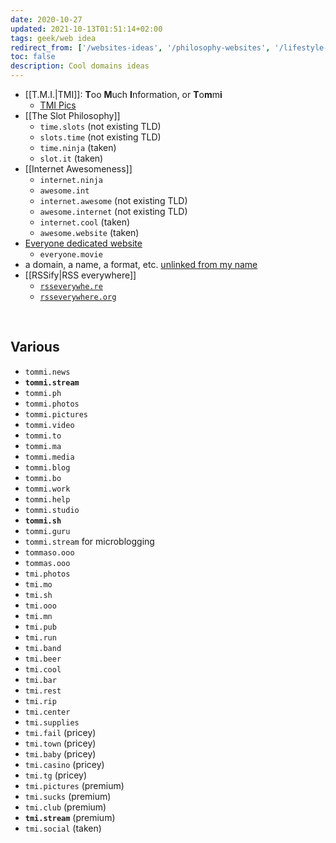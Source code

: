 ```yaml
---
date: 2020-10-27
updated: 2021-10-13T01:51:14+02:00
tags: geek/web idea
redirect_from: ['/websites-ideas', '/philosophy-websites', '/lifestyle-websites', '/websites creation']
toc: false
description: Cool domains ideas
---
```

- [[T.M.I.|TMI]]: **T**oo **M**uch **I**nformation, or **T**o**m**m**i**
	- [TMI Pics](https://tmi.pics)
- [[The Slot Philosophy]]
	- `time.slots` (not existing TLD)
	- `slots.time` (not existing TLD)
	- `time.ninja` (taken)
	- `slot.it` (taken)
- [[Internet Awesomeness]]
	- `internet.ninja`
	- `awesome.int`
	- `internet.awesome` (not existing TLD)
	- `awesome.internet` (not existing TLD)
	- `internet.cool` (taken)
	- `awesome.website` (taken)
- [Everyone dedicated website](/everyone 'Everyone short movie')
	- `everyone.movie`
- a domain, a name, a format, etc. <u>unlinked from my name</u>
- [[RSSify|RSS everywhere]]
	- [`rsseverywhe.re`](https://shop.gandi.net/en/domain/suggest?search=rsseverywhe.re)
	- [`rsseverywhere.org`](https://shop.gandi.net/en/domain/suggest?search=rsseverywhere.org)

<br>

## Various

- `tommi.news`
- **`tommi.stream`**
- `tommi.ph`
- `tommi.photos`
- `tommi.pictures`
- `tommi.video`
- `tommi.to`
- `tommi.ma`
- `tommi.media`
- `tommi.blog`
- `tommi.bo`
- `tommi.work`
- `tommi.help`
- `tommi.studio`
- **`tommi.sh`**
- `tommi.guru`
- `tommi.stream` for microblogging
- `tommaso.ooo`
- `tommas.ooo`
- `tmi.photos`
- `tmi.mo`
- `tmi.sh`
- `tmi.ooo`
- `tmi.mn`
- `tmi.pub`
- `tmi.run`
- `tmi.band`
- `tmi.beer`
- `tmi.cool`
- `tmi.bar`
- `tmi.rest`
- `tmi.rip`
- `tmi.center`
- `tmi.supplies`
- `tmi.fail` (pricey)
- `tmi.town` (pricey)
- `tmi.baby` (pricey)
- `tmi.casino` (pricey)
- `tmi.tg` (pricey)
- `tmi.pictures` (premium)
- `tmi.sucks` (premium)
- `tmi.club` (premium)
- **`tmi.stream`** (premium)
- `tmi.social` (taken)